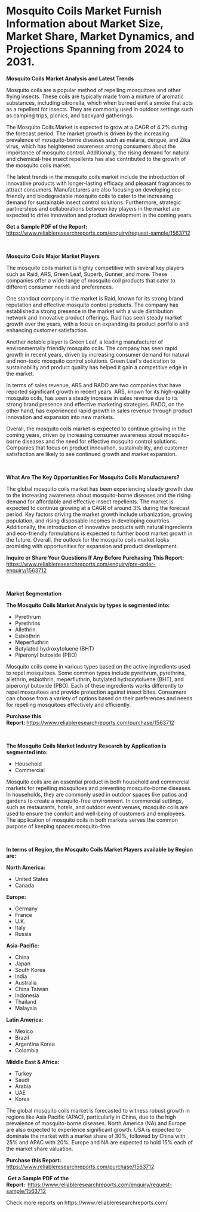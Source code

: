 <p><h1>Mosquito Coils Market Furnish Information about Market Size, Market Share, Market Dynamics, and Projections Spanning from 2024 to 2031.</h1></p><p><strong>Mosquito Coils Market Analysis and Latest Trends</strong></p>
<p><p>Mosquito coils are a popular method of repelling mosquitoes and other flying insects. These coils are typically made from a mixture of aromatic substances, including citronella, which when burned emit a smoke that acts as a repellent for insects. They are commonly used in outdoor settings such as camping trips, picnics, and backyard gatherings.</p><p>The Mosquito Coils Market is expected to grow at a CAGR of 4.2% during the forecast period. The market growth is driven by the increasing prevalence of mosquito-borne diseases such as malaria, dengue, and Zika virus, which has heightened awareness among consumers about the importance of mosquito control. Additionally, the rising demand for natural and chemical-free insect repellents has also contributed to the growth of the mosquito coils market.</p><p>The latest trends in the mosquito coils market include the introduction of innovative products with longer-lasting efficacy and pleasant fragrances to attract consumers. Manufacturers are also focusing on developing eco-friendly and biodegradable mosquito coils to cater to the increasing demand for sustainable insect control solutions. Furthermore, strategic partnerships and collaborations between key players in the market are expected to drive innovation and product development in the coming years.</p></p>
<p><strong>Get a Sample PDF of the Report:&nbsp;</strong> <a href="https://www.reliableresearchreports.com/enquiry/request-sample/1563712">https://www.reliableresearchreports.com/enquiry/request-sample/1563712</a></p>
<p>&nbsp;</p>
<p><strong>Mosquito Coils Major Market Players</strong></p>
<p><p>The mosquito coils market is highly competitive with several key players such as Raid, ARS, Green Leaf, Superb, Gunner, and more. These companies offer a wide range of mosquito coil products that cater to different consumer needs and preferences.</p><p>One standout company in the market is Raid, known for its strong brand reputation and effective mosquito control products. The company has established a strong presence in the market with a wide distribution network and innovative product offerings. Raid has seen steady market growth over the years, with a focus on expanding its product portfolio and enhancing customer satisfaction.</p><p>Another notable player is Green Leaf, a leading manufacturer of environmentally friendly mosquito coils. The company has seen rapid growth in recent years, driven by increasing consumer demand for natural and non-toxic mosquito control solutions. Green Leaf's dedication to sustainability and product quality has helped it gain a competitive edge in the market.</p><p>In terms of sales revenue, ARS and RADO are two companies that have reported significant growth in recent years. ARS, known for its high-quality mosquito coils, has seen a steady increase in sales revenue due to its strong brand presence and effective marketing strategies. RADO, on the other hand, has experienced rapid growth in sales revenue through product innovation and expansion into new markets.</p><p>Overall, the mosquito coils market is expected to continue growing in the coming years, driven by increasing consumer awareness about mosquito-borne diseases and the need for effective mosquito control solutions. Companies that focus on product innovation, sustainability, and customer satisfaction are likely to see continued growth and market expansion.</p></p>
<p>&nbsp;</p>
<p><strong>What Are The Key Opportunities For Mosquito Coils Manufacturers?</strong></p>
<p><p>The global mosquito coils market has been experiencing steady growth due to the increasing awareness about mosquito-borne diseases and the rising demand for affordable and effective insect repellents. The market is expected to continue growing at a CAGR of around 3% during the forecast period. Key factors driving the market growth include urbanization, growing population, and rising disposable incomes in developing countries. Additionally, the introduction of innovative products with natural ingredients and eco-friendly formulations is expected to further boost market growth in the future. Overall, the outlook for the mosquito coils market looks promising with opportunities for expansion and product development.</p></p>
<p><strong>Inquire or Share Your Questions If Any Before Purchasing This Report:</strong> <a href="https://www.reliableresearchreports.com/enquiry/pre-order-enquiry/1563712">https://www.reliableresearchreports.com/enquiry/pre-order-enquiry/1563712</a></p>
<p>&nbsp;</p>
<p><strong>Market Segmentation</strong></p>
<p><strong>The Mosquito Coils Market Analysis by types is segmented into:</strong></p>
<p><ul><li>Pyrethrum</li><li>Pyrethrins</li><li>Allethrin</li><li>Esbiothrin</li><li>Meperfluthrin</li><li>Butylated hydroxytoluene (BHT)</li><li>Piperonyl butoxide (PBO)</li></ul></p>
<p><p>Mosquito coils come in various types based on the active ingredients used to repel mosquitoes. Some common types include pyrethrum, pyrethrins, allethrin, esbiothrin, meperfluthrin, butylated hydroxytoluene (BHT), and piperonyl butoxide (PBO). Each of these ingredients works differently to repel mosquitoes and provide protection against insect bites. Consumers can choose from a variety of options based on their preferences and needs for repelling mosquitoes effectively and efficiently.</p></p>
<p><strong>Purchase this Report:&nbsp;</strong><a href="https://www.reliableresearchreports.com/purchase/1563712">https://www.reliableresearchreports.com/purchase/1563712</a></p>
<p>&nbsp;</p>
<p><strong>The Mosquito Coils Market Industry Research by Application is segmented into:</strong></p>
<p><ul><li>Household</li><li>Commercial</li></ul></p>
<p><p>Mosquito coils are an essential product in both household and commercial markets for repelling mosquitoes and preventing mosquito-borne diseases. In households, they are commonly used in outdoor spaces like patios and gardens to create a mosquito-free environment. In commercial settings, such as restaurants, hotels, and outdoor event venues, mosquito coils are used to ensure the comfort and well-being of customers and employees. The application of mosquito coils in both markets serves the common purpose of keeping spaces mosquito-free.</p></p>
<p>&nbsp;</p>
<p><strong>In terms of Region, the Mosquito Coils Market Players available by Region are:</strong></p>
<p>
    <p> <strong> North America: </strong>
        <ul>
            <li>United States</li>
            <li>Canada</li>
        </ul>
        </p> 
    <p> <strong> Europe: </strong>
        <ul>
            <li>Germany</li>
            <li>France</li>
            <li>U.K.</li>
            <li>Italy</li>
            <li>Russia</li>
        </ul>
        </p> 
    <p> <strong> Asia-Pacific: </strong>
        <ul>
            <li>China</li>
            <li>Japan</li>
            <li>South Korea</li>
            <li>India</li>
            <li>Australia</li>
            <li>China Taiwan</li>
            <li>Indonesia</li>
            <li>Thailand</li>
            <li>Malaysia</li>
        </ul>
        </p> 
    <p> <strong> Latin America: </strong>
        <ul>
            <li>Mexico</li>
            <li>Brazil</li>
            <li>Argentina Korea</li>
            <li>Colombia</li>
        </ul>
        </p> 
    <p> <strong> Middle East & Africa: </strong>
        <ul>
            <li>Turkey</li>
            <li>Saudi</li>
            <li>Arabia</li>
            <li>UAE</li>
            <li>Korea</li>
        </ul>
    </p>
    </p>
<p><p>The global mosquito coils market is forecasted to witness robust growth in regions like Asia Pacific (APAC), particularly in China, due to the high prevalence of mosquito-borne diseases. North America (NA) and Europe are also expected to experience significant growth. USA is expected to dominate the market with a market share of 30%, followed by China with 25% and APAC with 20%. Europe and NA are expected to hold 15% each of the market share valuation.</p></p>
<p><strong>Purchase this Report: </strong><a href="https://www.reliableresearchreports.com/purchase/1563712">https://www.reliableresearchreports.com/purchase/1563712</a></p>
<p>&nbsp;<strong>Get a Sample PDF of the Report:&nbsp;&nbsp;</strong><a href="https://www.reliableresearchreports.com/enquiry/request-sample/1563712">https://www.reliableresearchreports.com/enquiry/request-sample/1563712</a></p>
<p><strong></strong></p>
<p>Check more reports on https://www.reliableresearchreports.com/</p>
